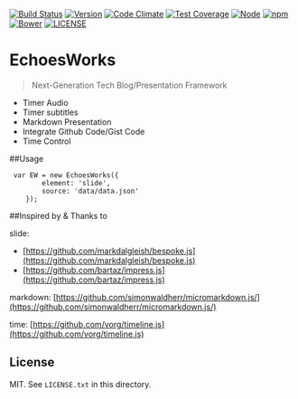 [![Build Status](https://travis-ci.org/phodal/echoesworks.svg?branch=master)](https://travis-ci.org/phodal/echoesworks)
[![Version](http://img.shields.io/npm/v/echoesworks.svg?style=flat)](http://http://img.shields.io/npm/v/echoesworks.svg)
[![Code Climate](https://codeclimate.com/github/phodal/echoesworks/badges/gpa.svg)](https://codeclimate.com/github/phodal/echoesworks)
[![Test Coverage](https://codeclimate.com/github/phodal/echoesworks/badges/coverage.svg)](https://codeclimate.com/github/phodal/echoesworks)
[![Node](https://img.shields.io/node/v/gh-badges.svg?style=flat)]()
[![npm](https://img.shields.io/npm/dm/echoesworks.svg?style=flat)]()
[![Bower](https://img.shields.io/bower/v/echoesworks.svg?style=flat)]()
[![LICENSE](https://img.shields.io/badge/license-MIT-green.svg?style=flat)]()

# EchoesWorks

> Next-Generation Tech Blog/Presentation Framework
 
- Timer Audio
- Timer subtitles
- Markdown Presentation
- Integrate Github Code/Gist Code
- Time Control

##Usage

     var EW = new EchoesWorks({
     		element: 'slide',
     		source: 'data/data.json'
     	});


##Inspired by & Thanks to

slide:

 - [https://github.com/markdalgleish/bespoke.js](https://github.com/markdalgleish/bespoke.js)
 - [https://github.com/bartaz/impress.js](https://github.com/bartaz/impress.js)

markdown: [https://github.com/simonwaldherr/micromarkdown.js/](https://github.com/simonwaldherr/micromarkdown.js/)

time: [https://github.com/vorg/timeline.js](https://github.com/vorg/timeline.js)

## License

MIT. See `LICENSE.txt` in this directory.

